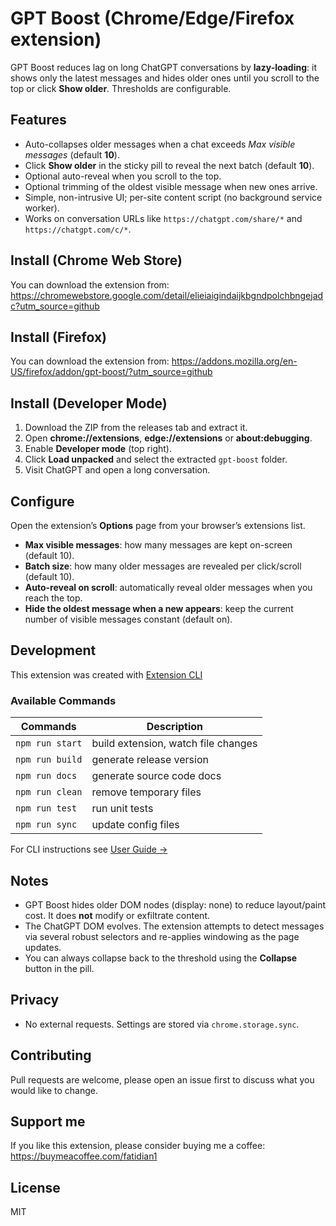 # GPT Boost (Chrome/Edge/Firefox extension)

GPT Boost reduces lag on long ChatGPT conversations by **lazy-loading**: it shows only the latest messages and hides older ones until you scroll to the top or click **Show older**. Thresholds are configurable.

## Features
- Auto-collapses older messages when a chat exceeds *Max visible messages* (default **10**).
- Click **Show older** in the sticky pill to reveal the next batch (default **10**).
- Optional auto-reveal when you scroll to the top.
- Optional trimming of the oldest visible message when new ones arrive.
- Simple, non-intrusive UI; per-site content script (no background service worker).
- Works on conversation URLs like `https://chatgpt.com/share/*` and `https://chatgpt.com/c/*`.

## Install (Chrome Web Store)
You can download the extension from: https://chromewebstore.google.com/detail/elieiaigindaijkbgndpolchbngejadc?utm_source=github

## Install (Firefox)
You can download the extension from: https://addons.mozilla.org/en-US/firefox/addon/gpt-boost/?utm_source=github

## Install (Developer Mode)
1. Download the ZIP from the releases tab and extract it.
2. Open **chrome://extensions**, **edge://extensions** or **about:debugging**.
3. Enable **Developer mode** (top right).
4. Click **Load unpacked** and select the extracted `gpt-boost` folder.
5. Visit ChatGPT and open a long conversation.

## Configure
Open the extension’s **Options** page from your browser’s extensions list.
- **Max visible messages**: how many messages are kept on-screen (default 10).
- **Batch size**: how many older messages are revealed per click/scroll (default 10).
- **Auto-reveal on scroll**: automatically reveal older messages when you reach the top.
- **Hide the oldest message when a new appears**: keep the current number of visible messages constant (default on).

## Development

This extension was created with [Extension CLI](https://oss.mobilefirst.me/extension-cli/)

### Available Commands

| Commands | Description |
| --- | --- |
| `npm run start` | build extension, watch file changes |
| `npm run build` | generate release version |
| `npm run docs` | generate source code docs |
| `npm run clean` | remove temporary files |
| `npm run test` | run unit tests |
| `npm run sync` | update config files |

For CLI instructions see [User Guide &rarr;](https://oss.mobilefirst.me/extension-cli/)

## Notes
- GPT Boost hides older DOM nodes (display: none) to reduce layout/paint cost. It does **not** modify or exfiltrate content.
- The ChatGPT DOM evolves. The extension attempts to detect messages via several robust selectors and re-applies windowing as the page updates.
- You can always collapse back to the threshold using the **Collapse** button in the pill.

## Privacy
- No external requests. Settings are stored via `chrome.storage.sync`.

## Contributing
Pull requests are welcome, please open an issue first to discuss what you would like to change.

## Support me
If you like this extension, please consider buying me a coffee: https://buymeacoffee.com/fatidian1

## License
MIT
